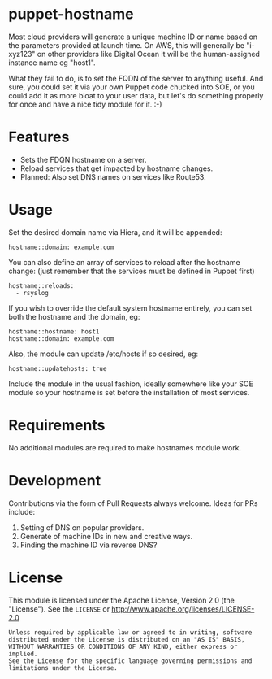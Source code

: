 # puppet-hostname

Most cloud providers will generate a unique machine ID or name based on the
parameters provided at launch time. On AWS, this will generally be "i-xyz123"
on other providers like Digital Ocean it will be the human-assigned instance
name eg "host1".

What they fail to do, is to set the FQDN of the server to anything useful. And
sure, you could set it via your own Puppet code chucked into SOE, or you could
add it as more bloat to your user data, but let's do something properly for
once and have a nice tidy module for it. :-)


# Features

* Sets the FDQN hostname on a server.
* Reload services that get impacted by hostname changes.
* Planned: Also set DNS names on services like Route53.


# Usage

Set the desired domain name via Hiera, and it will be appended:

    hostname::domain: example.com

You can also define an array of services to reload after the hostname change:
(just remember that the services must be defined in Puppet first)

    hostname::reloads:
      - rsyslog

If you wish to override the default system hostname entirely, you can set both
the hostname and the domain, eg:

    hostname::hostname: host1
    hostname::domain: example.com

Also, the module can update /etc/hosts if so desired, eg:

    hostname::updatehosts: true

Include the module in the usual fashion, ideally somewhere like your SOE module
so your hostname is set before the installation of most services.


# Requirements

No additional modules are required to make hostnames module work.


# Development

Contributions via the form of Pull Requests always welcome. Ideas for PRs
include:

1. Setting of DNS on popular providers.
2. Generate of machine IDs in new and creative ways.
3. Finding the machine ID via reverse DNS?


# License

This module is licensed under the Apache License, Version 2.0 (the "License").
See the `LICENSE` or http://www.apache.org/licenses/LICENSE-2.0

    Unless required by applicable law or agreed to in writing, software
    distributed under the License is distributed on an "AS IS" BASIS,
    WITHOUT WARRANTIES OR CONDITIONS OF ANY KIND, either express or implied.
    See the License for the specific language governing permissions and
    limitations under the License.
